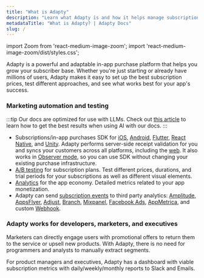 ```yaml
---
title: "What is Adapty"
description: "Learn what Adapty is and how it helps manage subscriptions."
metadataTitle: "What is Adapty? | Adapty Docs"
slug: /
---
```


import Zoom from 'react-medium-image-zoom';
import 'react-medium-image-zoom/dist/styles.css';

Adapty is a powerful and adaptable in-app purchase platform that helps you grow your subscriber base. Whether you're just starting or already have millions of users, Adapty makes it easy to set up the best subscription prices, test different approaches, and see what works best for your app's success.

### Marketing automation and testing

:::tip
Our docs are optimized for use with LLMs. Check out [this article](adapty-cursor.md) to learn how to get the best results when using AI with our docs.
:::

- Subscriptions/in-app purchases SDK for [iOS](sdk-installation-ios), [Android](sdk-installation-android), [Flutter](sdk-installation-flutter), [React Native,](sdk-installation-reactnative) and [Unity](sdk-installation-unity). Adapty performs server-side receipt validation for you and syncs your customers across all platforms, including the [web](getting-started-with-server-side-api). It also works in [Observer mode](observer-vs-full-mode), so you can use SDK without changing your existing purchase infrastructure.
- [A/B testing](ab-tests) for subscription plans. Test different prices, durations, and trial periods for your subscriptions as well as different visual elements.
- [Analytics](analytics-charts) for the app economy. Detailed metrics related to your app monetization.
- Adapty can send [subscription events](events) to third party analytics: [Amplitude](amplitude), [AppsFlyer](appsflyer), [Adjust](adjust), [Branch](branch), [Mixpanel](mixpanel), [Facebook Ads](facebook-ads), [AppMetrica](appmetrica), and custom [Webhook](webhook).

### Adapty works for developers, marketers, and executives

Marketers can directly engage users with promotional offers to return them to the service or upsell new products. With Adapty, there is no need for programmers and analysts to manually extract segments.

For product managers and executives, Adapty has a dashboard with viable subscription metrics with daily/weekly/monthly reports to Slack and Emails.